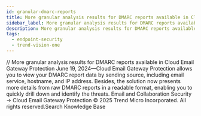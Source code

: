```yaml
---
id: granular-dmarc-reports
title: More granular analysis results for DMARC reports available in Cloud Email Gateway Protection
sidebar_label: More granular analysis results for DMARC reports available in Cloud Email Gateway Protection
description: More granular analysis results for DMARC reports available in Cloud Email Gateway Protection
tags:
  - endpoint-security
  - trend-vision-one
---
```


/*<![CDATA[*/ $('#title').html($('meta[name=map-description]').attr('content')); /*]]>*/ More granular analysis results for DMARC reports available in Cloud Email Gateway Protection June 19, 2024—Cloud Email Gateway Protection allows you to view your DMARC report data by sending source, including email service, hostname, and IP address. Besides, the solution now presents more details from raw DMARC reports in a readable format, enabling you to quickly drill down and identify the threats. Email and Collaboration Security → Cloud Email Gateway Protection © 2025 Trend Micro Incorporated. All rights reserved.Search Knowledge Base